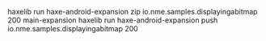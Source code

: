 haxelib run haxe-android-expansion zip io.nme.samples.displayingabitmap 200 main-expansion
haxelib run haxe-android-expansion push io.nme.samples.displayingabitmap 200